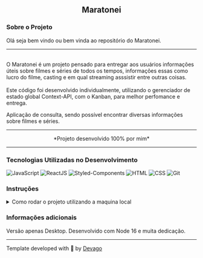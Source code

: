 <h2 align=center> Maratonei </h2>

### Sobre o Projeto
<p>Olá seja bem vindo ou bem vinda ao repositório do Maratonei.</r>  

---

<br/>
O Maratonei é um projeto pensado para entregar aos usuários
informações úteis sobre filmes e séries de todos os tempos,
informações essas como lucro do filme, casting e em qual streaming asssistir
entre outras coisas.
<br/>
<br/>
Este código foi desenvolvido individualmente, utilizando o gerenciador de estado global Context-API, com o Kanban,  
para melhor perfomance e entrega.

Aplicação de consulta, sendo possível encontrar diversas informações sobre filmes e séries.

---

<p align=center>*Projeto desenvolvido 100% por mim*</p>

---

### Tecnologias Utilizadas no Desenvolvimento
![JavaScript](https://img.shields.io/badge/javascript-%23323330.svg?style=for-the-badge&logo=javascript&logoColor=%23F7DF1E) ![ReactJS](https://img.shields.io/badge/React-20232A?style=for-the-badge&logo=react&logoColor=61DAFB) ![Styled-Components](https://img.shields.io/badge/styled--components-DB7093?style=for-the-badge&logo=styled-components&logoColor=white) ![HTML](https://img.shields.io/badge/HTML5-E34F26?style=for-the-badge&logo=html5&logoColor=white) ![CSS](https://img.shields.io/badge/CSS3-1572B6?style=for-the-badge&logo=css3&logoColor=white) ![Git](https://img.shields.io/badge/GIT-E44C30?style=for-the-badge&logo=git&logoColor=white)

### Instruções
<details>
<summary> Como rodar o projeto utilizando a maquina local </summary>
<br/>

>Primeiro faça o clone deste repositório em sua maquina.
```
git clone git@github.com:Adson-Gomes-Oliveira/Maratonei.git
```
>Após o clone ser concluído com sucesso, entre no diretório e utilize o comando `npm install`.

>Utilize `npm start` para iniciar o projeto localmente.

</details>  


### Informações adicionais
Versão apenas Desktop. Desenvolvido com Node 16 e muita dedicação.

---

Template developed with :white_heart: by [Devago](https://www.linkedin.com/in/adson-gomes-oliveira/)
